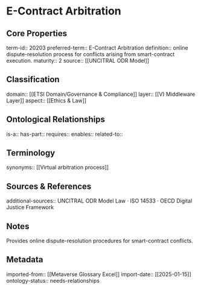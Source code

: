 # E-Contract Arbitration

## Core Properties
term-id:: 20203
preferred-term:: E-Contract Arbitration
definition:: online dispute-resolution process for conflicts arising from smart-contract execution.
maturity:: 2
source:: [[UNCITRAL ODR Model]]

## Classification
domain:: [[ETSI Domain/Governance & Compliance]]
layer:: [[V) Middleware Layer]]
aspect:: [[Ethics & Law]]

## Ontological Relationships
is-a:: 
has-part:: 
requires:: 
enables:: 
related-to:: 

## Terminology
synonyms:: [[Virtual arbitration process]]

## Sources & References
additional-sources:: UNCITRAL ODR Model Law · ISO 14533 · OECD Digital Justice Framework

## Notes
Provides online dispute-resolution procedures for smart-contract conflicts.

## Metadata
imported-from:: [[Metaverse Glossary Excel]]
import-date:: [[2025-01-15]]
ontology-status:: needs-relationships